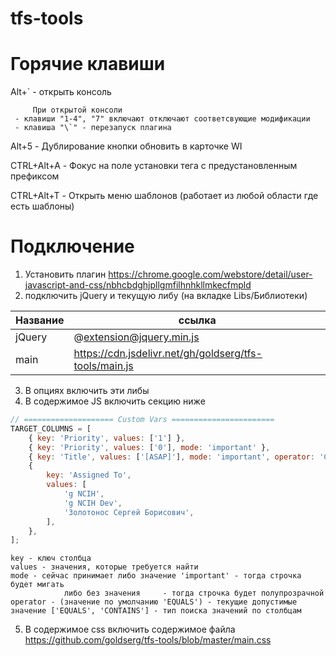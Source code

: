 # tfs-tools

# Горячие клавиши

Alt+\` - открыть консоль

         При открытой консоли
	 - клавиши "1-4", "7" включают отключают соответсвующие модификации
	 - клавиша "\`" - перезапуск плагина
	 
Alt+5 - Дублирование кнопки обновить в карточке WI

CTRL+Alt+A - Фокус на поле установки тега с предустановленным префиксом

CTRL+Alt+T - Открыть меню шаблонов (работает из любой области где есть шаблоны)

# Подключение
1) Установить плагин https://chrome.google.com/webstore/detail/user-javascript-and-css/nbhcbdghjpllgmfilhnhkllmkecfmpld
2) подключить jQuery и текущую либу (на вкладке Libs/Библиотеки)

Название | ссылка
----|------
jQuery | @extension@jquery.min.js
main | https://cdn.jsdelivr.net/gh/goldserg/tfs-tools/main.js

3) В опциях включить эти либы
4) В содержимое JS включить секцию ниже

```javascript
// ==================== Custom Vars =======================
TARGET_COLUMNS = [
	{ key: 'Priority', values: ['1'] },
	{ key: 'Priority', values: ['0'], mode: 'important' },
	{ key: 'Title', values: ['[ASAP]'], mode: 'important', operator: 'CONTAINS' },
	{
		key: 'Assigned To',
		values: [
			'g NCIH',
			'g NCIH Dev',
			'Золотонос Сергей Борисович',
		],
	},
];
```
```
key - ключ столбца
values - значения, которые требуется найти
mode - сейчас принимает либо значение 'important' - тогда строчка будет мигать
			либо без значения	  - тогда строчка будет полупрозрачной
operator - (значение по умолчанию 'EQUALS') - текущие допустимые значение ['EQUALS', 'CONTAINS'] - тип поиска значений по столбцам
```

5) В содержимое css включить содержимое файла https://github.com/goldserg/tfs-tools/blob/master/main.css
